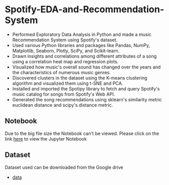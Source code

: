 # Spotify-EDA-and-Recommendation-System

- Performed Exploratory Data Analysis in Python and made a music Recommendation System using Spotify's dataset.
- Used various Python libraries and packages like Pandas, NumPy, Matplotlib, Seaborn, Plotly, SciPy, and Scikit-learn.
- Drawn insights and correlations among different attributes of a song using a correlation heat map and regression plots.
- Visualized how music's overall sound has changed over the years and the characteristics of numerous music genres.
- Discovered clusters in the dataset using the K-means clustering algorithm and visualized them using t-SNE and PCA.
- Installed and imported the Spotipy library to fetch and query Spotify's music catalog for songs from Spotify's Web API.
- Generated the song recommendations using sklearn's similarity metric euclidean distance and scipy's distance metric.

## Notebook
Due to the big file size the Notebook can't be viewed. Please click on the link [here](https://www.instagram.com/liuwenlw/) to view the Jupyter Notebook

## Dataset
Dataset used can be downloaded from the Google drive 
- [data](https://drive.google.com/drive/folders/1Y4FXsJ9m723YfpQ3j5bdN1x-MgqM2-wG?usp=sharing)


